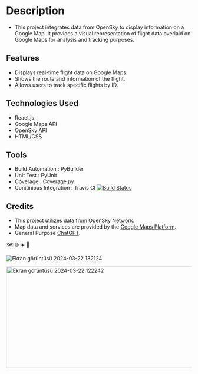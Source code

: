 # Description
- This project integrates data from OpenSky to display information on a Google Map. It provides a visual representation of flight data overlaid on Google Maps for analysis and tracking purposes.

## Features
- Displays real-time flight data on Google Maps.
- Shows the route and information of the flight.
- Allows users to track specific flights by ID.

## Technologies Used
- React.js
- Google Maps API
- OpenSky API
- HTML/CSS

## Tools
- Build Automation : PyBuilder
- Unit Test : PyUnit
- Coverage : Coverage.py
- Conitinious Integration : Travis CI [![Build Status](https://app.travis-ci.com/elpif13/TechTitans.svg?token=apumSsCenTiWNgfBkpiU&branch=main)](https://app.travis-ci.com/elpif13/TechTitans)

## Credits
- This project utilizes data from [OpenSky Network](https://opensky-network.org/).
- Map data and services are provided by the [Google Maps Platform](https://developers.google.com/maps?hl=tr).
- General Purpose [ChatGPT](https://chat.openai.com/).


:world_map: :globe_with_meridians: :airplane: :flight_arrival: 

![Ekran görüntüsü 2024-03-22 132124](https://github.com/elpif13/TechTitans/assets/113675207/e11f2138-30b2-4c2c-bce2-c5948f6af865)

<img alt="Ekran görüntüsü 2024-03-22 122242" height="275" src="https://github.com/elpif13/TechTitans/assets/113675207/b2f75b36-8a0d-41c5-bac5-13ed0e734c17" width="525"/>







